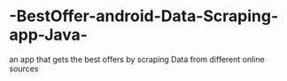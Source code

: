 # -BestOffer-android-Data-Scraping-app-Java-
an app that gets the best offers by scraping Data from different online sources
